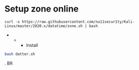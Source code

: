 # Setup zone online
```bas
curl -s https://raw.githubusercontent.com/nu11secur1ty/Kali-Linux/master/2020.x/datatime/zone.sh | bash
```
- - - Install
```bash
bash datter.sh
```
. BR
